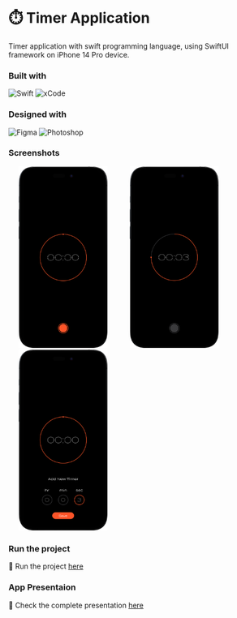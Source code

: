 # ⏱️ Timer Application

Timer application with swift programming language, using SwiftUI framework on
iPhone 14 Pro device.

### <b>Built with</b>

![Swift](https://img.shields.io/badge/Swift-F05138.svg?style=for-the-badge&logo=swift&logoColor=white)
![xCode](https://img.shields.io/badge/Xcode-147EFB.svg?style=for-the-badge&logo=XCode&logoColor=white)

### <b>Designed with</b>

![Figma](https://img.shields.io/badge/Figma-F24E1E.svg?style=for-the-badge&logo=Figma&logoColor=white)
![Photoshop](https://img.shields.io/badge/Photoshop-31A8FF.svg?style=for-the-badge&logo=AdobePhotoshop&logoColor=white)


### <b>Screenshots</b>

<img src="screenshot1.png" width = "175px" hspace="20">   <img src="screenshot2.png" width = "175px" hspace="20">   <img src="screenshot3.png" width = "175px" hspace="20">


### <b>Run the project</b>

🔗 Run the project
[here](https://www.instagram.com/reel/Co13D6lg3gu/)

### <b>App Presentaion</b>

🔗 Check the complete presentation
[here](https://www.instagram.com/reel/Co13D6lg3gu/)
